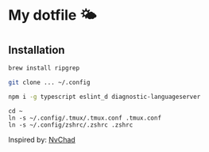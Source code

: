 # My dotfile 🌤

## Installation
```bash
brew install ripgrep
```

```bash
git clone ... ~/.config
```

```bash
npm i -g typescript eslint_d diagnostic-languageserver
```

```
cd ~
ln -s ~/.config/.tmux/.tmux.conf .tmux.conf
ln -s ~/.config/zshrc/.zshrc .zshrc
```

Inspired by: [NvChad](https://github.com/NvChad/NvChad)



